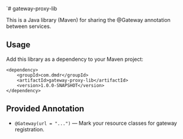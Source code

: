`# gateway-proxy-lib

This is a Java library (Maven) for sharing the @Gateway annotation between services.

## Usage
Add this library as a dependency to your Maven project:

```
<dependency>
    <groupId>com.dmdr</groupId>
    <artifactId>gateway-proxy-lib</artifactId>
    <version>1.0.0-SNAPSHOT</version>
</dependency>
```

## Provided Annotation
- `@Gateway(url = "...")` — Mark your resource classes for gateway registration.
